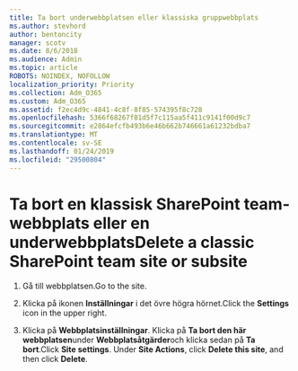 ```yaml
---
title: Ta bort underwebbplatsen eller klassiska gruppwebbplats
ms.author: stevhord
author: bentoncity
manager: scotv
ms.date: 8/6/2018
ms.audience: Admin
ms.topic: article
ROBOTS: NOINDEX, NOFOLLOW
localization_priority: Priority
ms.collection: Adm_O365
ms.custom: Adm_O365
ms.assetid: f2ec4d9c-4841-4c8f-8f85-574395f8c728
ms.openlocfilehash: 5366f68267f81d5f7c115aa5f411c9141f00d9c7
ms.sourcegitcommit: e2864efcfb493b6e46b662b746661a61232bdba7
ms.translationtype: MT
ms.contentlocale: sv-SE
ms.lasthandoff: 01/24/2019
ms.locfileid: "29500804"
---
```

# <a name="delete-a-classic-sharepoint-team-site-or-subsite"></a><span data-ttu-id="a945f-102">Ta bort en klassisk SharePoint team-webbplats eller en underwebbplats</span><span class="sxs-lookup"><span data-stu-id="a945f-102">Delete a classic SharePoint team site or subsite</span></span>

1. <span data-ttu-id="a945f-103">Gå till webbplatsen.</span><span class="sxs-lookup"><span data-stu-id="a945f-103">Go to the site.</span></span>
    
2. <span data-ttu-id="a945f-104">Klicka på ikonen **Inställningar** i det övre högra hörnet.</span><span class="sxs-lookup"><span data-stu-id="a945f-104">Click the **Settings** icon in the upper right.</span></span> 
    
3. <span data-ttu-id="a945f-p101">Klicka på **Webbplatsinställningar**. Klicka på **Ta bort den här webbplatsen**under **Webbplatsåtgärder**och klicka sedan på **Ta bort**.</span><span class="sxs-lookup"><span data-stu-id="a945f-p101">Click **Site settings**. Under **Site Actions**, click **Delete this site**, and then click **Delete**.</span></span>
    

